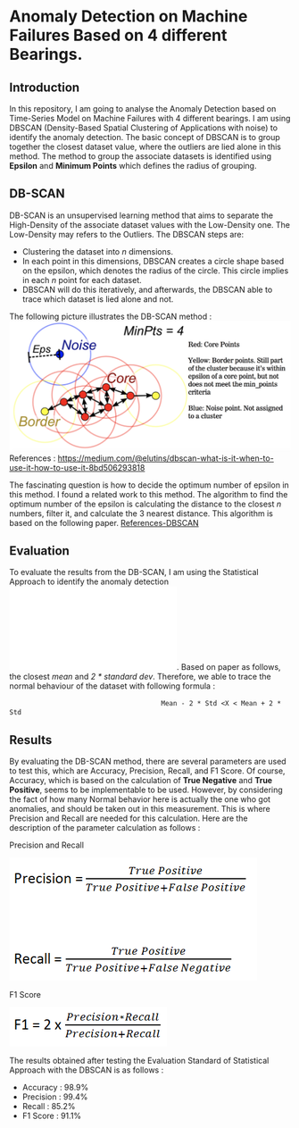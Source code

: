 # Anomaly Detection on Machine Failures Based on 4 different Bearings.
## Introduction
In this repository, I am going to analyse the Anomaly Detection based on Time-Series Model on Machine Failures with 4 different bearings. I am using DBSCAN (Density-Based Spatial Clustering of Applications with noise) to
identify the anomaly detection. The basic concept of DBSCAN is to group together the closest dataset value, where the outliers are lied alone
in this method. The method to group the associate datasets is identified using **Epsilon** and **Minimum Points** which defines the radius of grouping.

## DB-SCAN
DB-SCAN is an unsupervised learning method that aims to separate the High-Density of the associate dataset values with the Low-Density one. The Low-Density may refers to the Outliers. The DBSCAN steps are:
- Clustering the dataset into *n* dimensions.
- In each point in this dimensions, DBSCAN creates a circle shape based on the epsilon, which denotes the radius of the circle. This circle implies in each *n* point for each dataset.
- DBSCAN will do this iteratively, and afterwards, the DBSCAN able to trace which dataset is lied alone and not.

The following picture illustrates the DB-SCAN method : 
![Image of DB-SCAN](images/DBSCAN.png)
References : 
https://medium.com/@elutins/dbscan-what-is-it-when-to-use-it-how-to-use-it-8bd506293818

The fascinating question is how to decide the optimum number of epsilon in this method. I found a related work to this method.
The algorithm to find the optimum number of the epsilon is calculating the distance to the closest *n* numbers, filter it, and calculate the 3 nearest distance. This algorithm is based on the following paper. [References-DBSCAN](References/Determination_of_Optimal_Epsilon_Value_on_DBSCAN_Algorithm.pdf)


## Evaluation 
To evaluate the results from the DB-SCAN, I am using the Statistical Approach to identify the anomaly detection ![References](References/Detecting_Anomalies_with_DBSCAN_and_Families.pdf). Based on paper as follows, the closest *mean* and *2 * standard dev*. Therefore, we able to trace the normal behaviour of the dataset with following formula : 

                                          Mean - 2 * Std <X < Mean + 2 * Std

## Results
By evaluating the DB-SCAN method, there are several parameters are used to test this, which are Accuracy, Precision, Recall, and F1 Score. Of course, Accuracy, which is based on the calculation of **True Negative** and **True Positive**, seems to be implementable to be used. However, by considering the fact of how many Normal behavior here is actually the one who got anomalies, and should be taken out in this measurement. This is where Precision and Recall are needed for this calculation.
Here are the description of the parameter calculation as follows : 

Precision and Recall

![Image of Precision](images/Precision.png)


F1 Score

![Image of F1_Score](images/F1_Score.png)

The results obtained after testing the Evaluation Standard of Statistical Approach with the DBSCAN is as follows :  
- Accuracy : 98.9%
- Precision : 99.4%
- Recall : 85.2%
- F1 Score : 91.1%
